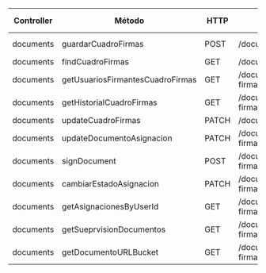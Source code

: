| Controller | Método | HTTP | Ruta | Auth | Query | Path | Body (media-type) | FormData parts | Tablas | Estado |
|------------|-------|------|------|------|-------|------|--------------------|---------------|-------|--------|
| documents  | guardarCuadroFirmas | POST | /documents/cuadro-firmas | JwtAuthGuard | - | - | multipart/form-data | file,responsables,titulo,descripcion,version,codigo,empresa_id,createdBy | cuadro_firma,cuadro_firma_user,documento | ✅ |
| documents  | findCuadroFirmas | GET | /documents/cuadro-firmas/{id} | JwtAuthGuard | - | id | - | - | cuadro_firma,documento | ✅ |
| documents  | getUsuariosFirmantesCuadroFirmas | GET | /documents/cuadro-firmas/firmantes/{id} | JwtAuthGuard | - | id | - | - | cuadro_firma_user,user | ✅ |
| documents  | getHistorialCuadroFirmas | GET | /documents/cuadro-firmas/historial/{id} | JwtAuthGuard | page,limit | id | - | - | cuadro_firma_estado_historial | ✅ |
| documents  | updateCuadroFirmas | PATCH | /documents/cuadro-firmas/{id} | JwtAuthGuard | - | id | application/json | - | cuadro_firma,cuadro_firma_user | ✅ |
| documents  | updateDocumentoAsignacion | PATCH | /documents/cuadro-firmas/documento/{id} | JwtAuthGuard | - | id | multipart/form-data | file,userId,observaciones | documento,cuadro_firma_estado_historial | ✅ |
| documents  | signDocument | POST | /documents/cuadro-firmas/firmar | JwtAuthGuard | - | - | multipart/form-data | file,userId,nombreUsuario,cuadroFirmaId,responsabilidadId,nombreResponsabilidad | cuadro_firma_user,cuadro_firma,cuadro_firma_estado_historial | ✅ |
| documents  | cambiarEstadoAsignacion | PATCH | /documents/cuadro-firmas/estado | JwtAuthGuard | - | - | application/json | - | cuadro_firma,cuadro_firma_estado_historial | ✅ |
| documents  | getAsignacionesByUserId | GET | /documents/cuadro-firmas/by-user/{userId} | JwtAuthGuard | page,limit,estado,search,empresa,sort | userId | - | - | cuadro_firma_user,cuadro_firma | ✅ |
| documents  | getSueprvisionDocumentos | GET | /documents/cuadro-firmas/documentos/supervision | JwtAuthGuard | page,limit,estado,search,empresa,sort | - | - | - | cuadro_firma | ✅ |
| documents  | getDocumentoURLBucket | GET | /documents/cuadro-firmas/documento-url | JwtAuthGuard | fileName | - | - | - | - | ✅ |
